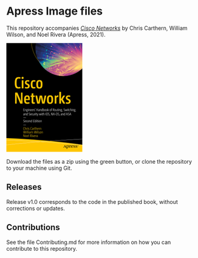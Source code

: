 # Apress Image files

This repository accompanies [*Cisco Networks*](https://www.apress.com/9781484266717) by Chris Carthern, William Wilson, and Noel Rivera (Apress, 2021).

[comment]: #cover
![Cover image](9781484266717.jpg)

Download the files as a zip using the green button, or clone the repository to your machine using Git.

## Releases

Release v1.0 corresponds to the code in the published book, without corrections or updates.

## Contributions

See the file Contributing.md for more information on how you can contribute to this repository.